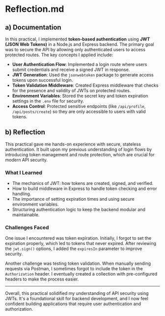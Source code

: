 # Reflection.md

## a) Documentation

In this practical, I implemented **token-based authentication** using **JWT (JSON Web Tokens)** in a Node.js and Express backend. The primary goal was to secure the API by allowing only authenticated users to access protected routes. The key concepts I applied include:

- **User Authentication Flow**: Implemented a login route where users submit credentials and receive a signed JWT in response.
- **JWT Generation**: Used the `jsonwebtoken` package to generate access tokens upon successful login.
- **Token Validation Middleware**: Created Express middleware that checks for the presence and validity of JWTs on protected routes.
- **Environment Variables**: Stored the secret key and token expiration settings in the `.env` file for security.
- **Access Control**: Protected sensitive endpoints (like `/api/profile`, `/api/posts/create`) so they are only accessible to users with valid tokens.

## b) Reflection

This practical gave me hands-on experience with secure, stateless authentication. It built upon my previous understanding of login flows by introducing token management and route protection, which are crucial for modern API security.

### What I Learned

- The mechanics of JWT: how tokens are created, signed, and verified.
- How to build middleware in Express to handle token checking and error handling.
- The importance of setting expiration times and using secure environment variables.
- Structuring authentication logic to keep the backend modular and maintainable.

### Challenges Faced

One issue I encountered was token expiration. Initially, I forgot to set the expiration properly, which led to tokens that never expired. After reviewing the `jwt.sign()` options, I added the `expiresIn` parameter to improve security.

Another challenge was testing token validation. When manually sending requests via Postman, I sometimes forgot to include the token in the `Authorization` header. I eventually created a collection with pre-configured headers to make the process easier.

---

Overall, this practical solidified my understanding of API security using JWTs. It's a foundational skill for backend development, and I now feel confident building applications that require user authentication and authorization.
